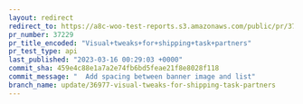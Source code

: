 ```yaml
---
layout: redirect
redirect_to: https://a8c-woo-test-reports.s3.amazonaws.com/public/pr/37229/api/index.html
pr_number: 37229
pr_title_encoded: "Visual+tweaks+for+shipping+task+partners"
pr_test_type: api
last_published: "2023-03-16 00:29:03 +0000"
commit_sha: 459e4c88e1a7a2e74fb6bd5feae21f8e8028f118
commit_message: "  Add spacing between banner image and list"
branch_name: update/36977-visual-tweaks-for-shipping-task-partners
---
```

